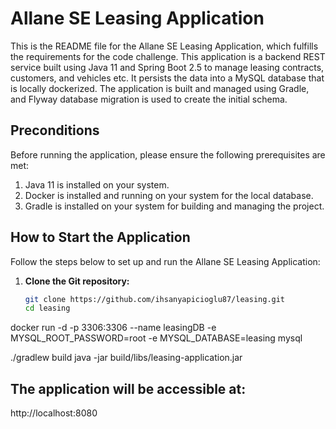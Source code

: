 # Allane SE Leasing Application

This is the README file for the Allane SE Leasing Application, which fulfills the requirements for the code challenge. 
This application is a backend REST service built using Java 11 and Spring Boot 2.5 to manage leasing contracts, customers, and vehicles etc. 
It persists the data into a MySQL database that is locally dockerized. 
The application is built and managed using Gradle, and Flyway database migration is used to create the initial schema. 

## Preconditions

Before running the application, please ensure the following prerequisites are met:

1. Java 11 is installed on your system.
2. Docker is installed and running on your system for the local database.
3. Gradle is installed on your system for building and managing the project.

## How to Start the Application

Follow the steps below to set up and run the Allane SE Leasing Application:

1. **Clone the Git repository:**
   ```bash
   git clone https://github.com/ihsanyapicioglu87/leasing.git
   cd leasing

docker run -d -p 3306:3306 --name leasingDB -e MYSQL_ROOT_PASSWORD=root -e MYSQL_DATABASE=leasing mysql

./gradlew build
java -jar build/libs/leasing-application.jar


## The application will be accessible at: 
http://localhost:8080
